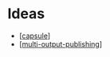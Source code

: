 # Ideas

- [[capsule]]
- [[multi-output-publishing]]

[//begin]: # "Autogenerated link references for markdown compatibility"
[capsule]: bubbles/capsule "Capsule"
[multi-output-publishing]: bubbles/multi-output-publishing "Multi Output Publishing"
[//end]: # "Autogenerated link references"
